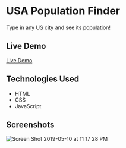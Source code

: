 # **USA Population Finder**
Type in any US city and see its population!

## **Live Demo**
[Live Demo](https://elliotkim916.github.io/ajax_type/)

## **Technologies Used**
* HTML
* CSS
* JavaScript

## **Screenshots**
![Screen Shot 2019-05-10 at 11 17 28 PM](https://user-images.githubusercontent.com/26806013/57565852-cf706f00-7379-11e9-9ad1-77a9a1463c9c.png)

